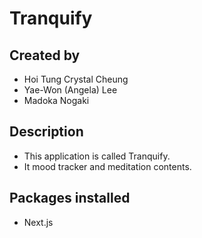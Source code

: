 # Tranquify

## Created by
- Hoi Tung Crystal Cheung
- Yae-Won (Angela) Lee
- Madoka Nogaki

## Description
- This application is called Tranquify.
- It mood tracker and meditation contents.

## Packages installed
- Next.js